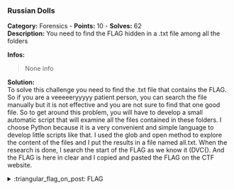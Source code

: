 ### Russian Dolls
**Category:** Forensics - **Points:** 10 - **Solves:** 62  
**Description:** You need to find the FLAG hidden in a .txt file among all the folders  

**Infos:**
> None info

**Solution:**  
To solve this challenge you need to find the .txt file that contains the FLAG.
So if you are a veeeeeryyyyy patient person, you can search the file manually but it is not effective and you are not sure to find that one good file.
So to get around this problem, you will have to develop a small automatic script that will examine all the files contained in these folders.
I choose Python because it is a very convenient and simple language to develop little scripts like that.
I used the glob and open method to explore the content of the files and I put the results in a file named all.txt.
When the research is done, I search the start of the FLAG as we know it (DVC{).
And the FLAG is here in clear and I copied and pasted the FLAG on the CTF website. 
<details>
  <summary>:triangular_flag_on_post: FLAG</summary>

  ```
  DVC{ru5514n_d0ll5}
  ```
</details>
